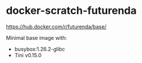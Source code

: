 # docker-scratch-futurenda

https://hub.docker.com/r/futurenda/base/

Minimal base image with:

- busybox:1.26.2-glibc
- Tini v0.15.0
